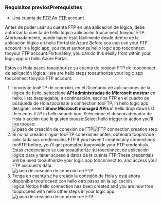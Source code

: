 ### <a name="prerequisites"></a><span data-ttu-id="a901a-101">Requisitos previos</span><span class="sxs-lookup"><span data-stu-id="a901a-101">Prerequisites</span></span>
* <span data-ttu-id="a901a-102">Una cuenta de [FTP](https://wikipedia.org/wiki/File_Transfer_Protocol).</span><span class="sxs-lookup"><span data-stu-id="a901a-102">An [FTP](https://wikipedia.org/wiki/File_Transfer_Protocol) account</span></span>  

<span data-ttu-id="a901a-103">Antes de poder usar su cuenta FTP en una aplicación de lógica, debe autorizar la cuenta de hello lógica aplicación tooconnect tooyour FTP. Afortunadamente, puede hacer esto fácilmente desde dentro de la aplicación lógica en hello Portal de Azure.</span><span class="sxs-lookup"><span data-stu-id="a901a-103">Before you can use your FTP account in a logic app, you must authorize hello logic app tooconnect tooyour FTP account.Fortunately, you can do this easily from within your logic app on hello Azure Portal.</span></span>  

<span data-ttu-id="a901a-104">Estos es Hola pasos tooauthorize su cuenta de tooyour FTP de tooconnect de aplicación lógica:</span><span class="sxs-lookup"><span data-stu-id="a901a-104">Here are hello steps tooauthorize your logic app tooconnect tooyour FTP account:</span></span>  

1. <span data-ttu-id="a901a-105">toocreate tooFTP de conexión, en el Diseñador de aplicaciones de la lógica de hello, seleccione **API administradas de Microsoft mostrar** en hello, lista desplegable, a continuación, escriba *FTP* en el cuadro de búsqueda de Hola.</span><span class="sxs-lookup"><span data-stu-id="a901a-105">toocreate a connection tooFTP, in hello logic app designer, select **Show Microsoft managed APIs** in hello drop down list then enter *FTP* in hello search box.</span></span> <span data-ttu-id="a901a-106">Seleccione el desencadenador de Hola o acción que le gusten toouse:</span><span class="sxs-lookup"><span data-stu-id="a901a-106">Select hello trigger or action you'll like toouse:</span></span>  
   <span data-ttu-id="a901a-107">![paso de creación de conexión de FTP](./media/connectors-create-api-ftp/ftp-1.png)</span><span class="sxs-lookup"><span data-stu-id="a901a-107">![FTP connection creation step](./media/connectors-create-api-ftp/ftp-1.png)</span></span>  
2. <span data-ttu-id="a901a-108">Si no ha creado ningún tooFTP conexiones antes, obtendrá tooprovide solicitada sus credenciales FTP.</span><span class="sxs-lookup"><span data-stu-id="a901a-108">If you haven't created any connections tooFTP before, you'll get prompted tooprovide your FTP credentials.</span></span> <span data-ttu-id="a901a-109">Estas credenciales se usa tooauthorize su tooconnect de aplicación lógica para y tener acceso a datos de la cuenta FTP:</span><span class="sxs-lookup"><span data-stu-id="a901a-109">These credentials will be used tooauthorize your logic app tooconnect to, and access your FTP account's data:</span></span>  
   ![paso de creación de conexión de FTP](./media/connectors-create-api-ftp/ftp-2.png)  
3. <span data-ttu-id="a901a-111">Tenga en cuenta se ha creado la conexión de Hola y está ahora disponible tooproceed con hello otro pasos en la aplicación lógica:</span><span class="sxs-lookup"><span data-stu-id="a901a-111">Notice hello connection has been created and you are now free tooproceed with hello other steps in your logic app:</span></span>  
   ![paso de creación de conexión de FTP](./media/connectors-create-api-ftp/ftp-3.png)  

